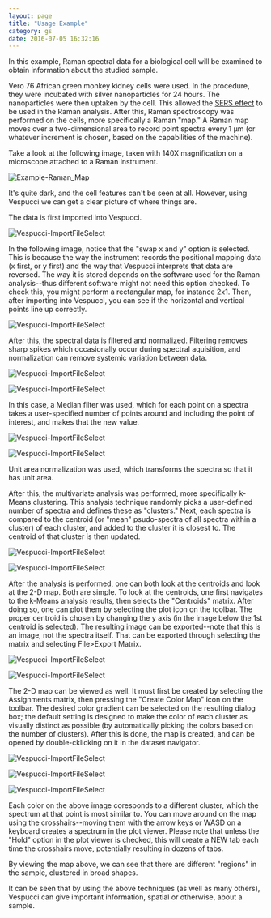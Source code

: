 ```yaml
---
layout: page
title: "Usage Example"
category: gs
date: 2016-07-05 16:32:16
---
```

In this example, Raman spectral data for a biological cell will be examined to obtain information about the studied sample.

Vero 76 African green monkey kidney cells were used. In the procedure, they were incubated with silver nanoparticles for 24 hours. The nanoparticles were then uptaken by the cell. This allowed the [SERS effect](https://en.wikipedia.org/wiki/Surface-enhanced_Raman_spectroscopy) to be used in the Raman analysis. After this, Raman spectroscopy was performed on the cells, more specifically a Raman "map." A Raman map moves over a two-dimensional area to record point spectra every 1 µm (or whatever increment is chosen, based on the capabilities of the machine).

Take a look at the following image, taken with 140X magnification on a microscope attached to a Raman instrument.

![Example-Raman_Map](http://vespucciproject.org/Vespucci-docs/img/Example1_Raman_Map.png)

It's quite dark, and the cell features can't be seen at all. However, using Vespucci we can get a clear picture of where things are.

The data is first imported into Vespucci.

![Vespucci-ImportFileSelect](http://vespucciproject.org/Vespucci-docs/img/ImportFile1.png)

In the following image, notice that the "swap x and y" option is selected. This is because the way the instrument records the positional mapping data (x first, or y first) and the way that Vespucci interprets that data are reversed. The way it is stored depends on the software used for the Raman analysis--thus different software might not need this option checked. To check this, you might perform a rectangular map, for instance 2x1. Then, after importing into Vespucci, you can see if the horizontal and vertical points line up correctly.

![Vespucci-ImportFileSelect](http://vespucciproject.org/Vespucci-docs/img/Example2_Dataset_Import.png)

After this, the spectral data is filtered and normalized. Filtering removes sharp spikes which occasionally occur during spectral aquisition, and normalization can remove systemic variation between data.

![Vespucci-ImportFileSelect](http://vespucciproject.org/Vespucci-docs/img/Example3_Filter.png)

![Vespucci-ImportFileSelect](http://vespucciproject.org/Vespucci-docs/img/Example4_Filter_Select.png)

In this case, a Median filter was used, which for each point on a spectra takes a user-specified number of points around and including the point of interest, and makes that the new value.

![Vespucci-ImportFileSelect](http://vespucciproject.org/Vespucci-docs/img/Example4_Normalize.png)

![Vespucci-ImportFileSelect](http://vespucciproject.org/Vespucci-docs/img/Example5_Normalize_Select.png)

Unit area normalization was used, which transforms the spectra so that it has unit area.

After this, the multivariate analysis was performed, more specifically k-Means clustering. This analysis technique randomly picks a user-defined number of spectra and defines these as "clusters."  Next, each spectra is compared to the centroid (or "mean" psudo-spectra of all spectra within a cluster) of each cluster, and added to the cluster it is closest to. The centroid of that cluster is then updated.

![Vespucci-ImportFileSelect](http://vespucciproject.org/Vespucci-docs/img/Example6_kMeans.png)

![Vespucci-ImportFileSelect](http://vespucciproject.org/Vespucci-docs/img/Example7_kMeans_Select.png)

After the analysis is performed, one can both look at the centroids and look at the 2-D map. Both are simple. To look at the centroids, one first navigates to the k-Means analysis results, then selects the "Centroids" matrix. After doing so, one can plot them by selecting the plot icon on the toolbar. The proper centroid is chosen by changing the y axis (in the image below the 1st centroid is selected). The resulting image can be exported--note that this is an image, not the spectra itself. That can be exported through selecting the matrix and selecting File>Export Matrix.

![Vespucci-ImportFileSelect](http://vespucciproject.org/Vespucci-docs/img/Example8_Plot_Centroids.png)

![Vespucci-ImportFileSelect](http://vespucciproject.org/Vespucci-docs/img/Example9_Plot_Centroids_Select.png)

The 2-D map can be viewed as well. It must first be created by selecting the Assignments matrix, then pressing the "Create Color Map" icon on the toolbar. The desired color gradient can be selected on the resulting dialog box; the default setting is designed to make the color of each cluster as visually distinct as possible (by automatically picking the colors based on the number of clusters). After this is done, the map is created, and can be opened by double-cklicking on it in the dataset navigator.

![Vespucci-ImportFileSelect](http://vespucciproject.org/Vespucci-docs/img/Example10_Map_Assignments.png)

![Vespucci-ImportFileSelect](http://vespucciproject.org/Vespucci-docs/img/Example11_Map_Assignments_Select.png)

![Vespucci-ImportFileSelect](http://vespucciproject.org/Vespucci-docs/img/Example12_Color_Map_kMeans.png)

Each color on the above image coresponds to a different cluster, which the spectrum at that point is most similar to. You can move around on the map using the crosshairs--moving them with the arrow keys or WASD on a keyboard creates a spectrum in the plot viewer. Please note that unless the "Hold" option in the plot viewer is checked, this will create a NEW tab each time the crosshairs move, potentially resulting in dozens of tabs.

By viewing the map above, we can see that there are different "regions" in the sample, clustered in broad shapes.


It can be seen that by using the above techniques (as well as many others), Vespucci can give important information, spatial or otherwise, about a sample.
